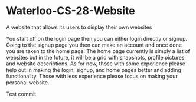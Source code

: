 # Waterloo-CS-28-Website
A website that allows its users to display their own websites

You start off on the login page then you can either login directly or signup. Going to the signup page you then can make an account and once done you are taken to the home page. The home page currently is simply a list of websites but in the future, it will be a grid with snapshots, profile pictures, and website descriptions. As for now, those with some experience please help out in making the login, signup, and home pages better and adding functionality. Those with less experience please focus on making your personal website. 

Test commit